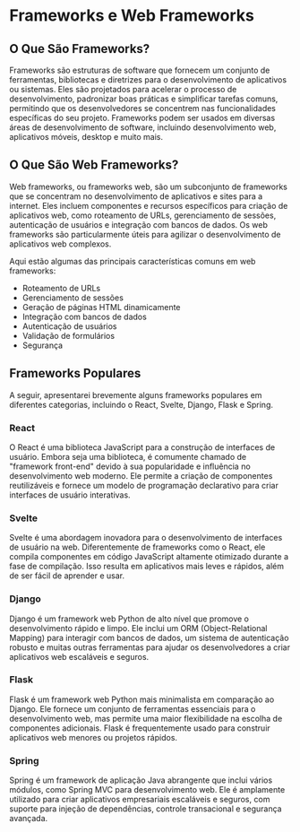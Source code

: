 # Frameworks e Web Frameworks

## O Que São Frameworks?

Frameworks são estruturas de software que fornecem um conjunto de ferramentas, bibliotecas e diretrizes para o desenvolvimento de aplicativos ou sistemas. Eles são projetados para acelerar o processo de desenvolvimento, padronizar boas práticas e simplificar tarefas comuns, permitindo que os desenvolvedores se concentrem nas funcionalidades específicas do seu projeto. Frameworks podem ser usados em diversas áreas de desenvolvimento de software, incluindo desenvolvimento web, aplicativos móveis, desktop e muito mais.

## O Que São Web Frameworks?

Web frameworks, ou frameworks web, são um subconjunto de frameworks que se concentram no desenvolvimento de aplicativos e sites para a internet. Eles incluem componentes e recursos específicos para criação de aplicativos web, como roteamento de URLs, gerenciamento de sessões, autenticação de usuários e integração com bancos de dados. Os web frameworks são particularmente úteis para agilizar o desenvolvimento de aplicativos web complexos.

Aqui estão algumas das principais características comuns em web frameworks:

- Roteamento de URLs
- Gerenciamento de sessões
- Geração de páginas HTML dinamicamente
- Integração com bancos de dados
- Autenticação de usuários
- Validação de formulários
- Segurança

## Frameworks Populares

A seguir, apresentarei brevemente alguns frameworks populares em diferentes categorias, incluindo o React, Svelte, Django, Flask e Spring.

### React

O React é uma biblioteca JavaScript para a construção de interfaces de usuário. Embora seja uma biblioteca, é comumente chamado de "framework front-end" devido à sua popularidade e influência no desenvolvimento web moderno. Ele permite a criação de componentes reutilizáveis e fornece um modelo de programação declarativo para criar interfaces de usuário interativas.

### Svelte

Svelte é uma abordagem inovadora para o desenvolvimento de interfaces de usuário na web. Diferentemente de frameworks como o React, ele compila componentes em código JavaScript altamente otimizado durante a fase de compilação. Isso resulta em aplicativos mais leves e rápidos, além de ser fácil de aprender e usar.

### Django

Django é um framework web Python de alto nível que promove o desenvolvimento rápido e limpo. Ele inclui um ORM (Object-Relational Mapping) para interagir com bancos de dados, um sistema de autenticação robusto e muitas outras ferramentas para ajudar os desenvolvedores a criar aplicativos web escaláveis e seguros.

### Flask

Flask é um framework web Python mais minimalista em comparação ao Django. Ele fornece um conjunto de ferramentas essenciais para o desenvolvimento web, mas permite uma maior flexibilidade na escolha de componentes adicionais. Flask é frequentemente usado para construir aplicativos web menores ou projetos rápidos.

### Spring

Spring é um framework de aplicação Java abrangente que inclui vários módulos, como Spring MVC para desenvolvimento web. Ele é amplamente utilizado para criar aplicativos empresariais escaláveis e seguros, com suporte para injeção de dependências, controle transacional e segurança avançada.
